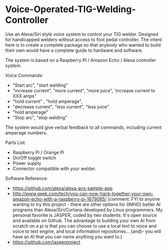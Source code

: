 # Voice-Operated-TIG-Welding-Controller
Use an Alexa/Siri style voice system to control your TIG welder.  Designed for handicapped welders without access to foot pedal controller.  The intent here is to create a complete package so that anybody who wanted to build their own would have a complete guide to hardware and software.

The system is based on a Raspberry PI / Amazon Echo / Alexa controller system.

Voice Commands:

  - "Start arc", "start welding"
  - "increase current", "more current", "more juice", 'increase current to XXX amps"
  - "hold current" , "hold amperage",
  - "decrease current", "less current", "less juice"
  - "hold amperage"
  - "Stop arc", "stop welding"

  The system would give verbal feedback to all commands, including current amperage numbers.

Parts List:

   - Raspberry Pi / Orange Pi
   - On/Off toggle switch
   - Power supply
   - Connector compatible with your welder.

Software Reference:

 - https://github.com/alexa/alexa-avs-sample-app
 - http://www.geek.com/tech/you-can-now-hack-together-your-own-amazon-echo-with-a-raspberry-pi-1679085/  (comment: FYI to anyone wanting to try this project - there are other options for (IMHO) better AI programs than Alexa/Siri/Cortana developed by Linux programmers. My personal favorite is JASPER, coded by two students. It's open source and available on Github. The advantage to building your own AI from scratch on a pi is that you can choose to use a local text to voice and voice to text engine, and local information repositories... (and)- you will have an AI that you can name anything you want to.)   
- https://github.com/jasperproject
